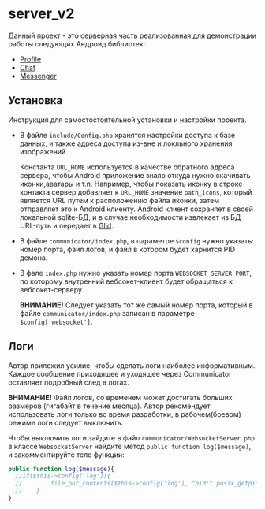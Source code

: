 server_v2
=========

Данный проект - это серверная часть реализованная для демонстрации работы следующих Андроид библиотек:

* [Profile][1]
* [Chat][2]
* [Messenger][3]

Установка
---------
Инструкция для самостостоятельной установки и настройки проекта. 

* В файле `include/Config.php` хранятся настройки доступа к базе данных, и также адреса доступа из-вне и локльного хранения изображений. 

  Константа `URL_HOME` используется в качестве обратного адреса сервера, чтобы Android приложение знало откуда нужно скачивать иконки,аватары и т.п. Например, чтобы показать иконку в строке контакта сервер добавляет к `URL_HOME` значение `path_icons`, который является URL путем к расположению файла иконки, затем отправляет это к Android клиенту. Android клиент сохраняет в своей локальной sqlite-БД, и в случае необходимости извлекает из БД URL-путь и передает в [Glid][4].

* В файле `communicator/index.php`, в параметре `$config` нужно указать: номер порта, файл логов, и файл в котором будет харнится PID демона. 

* В фале `index.php` нужно указать номер порта `WEBSOCKET_SERVER_PORT`, по которому внутренний вебсокет-клиент будет обращаться к   вебсокет-серверу. 

  **ВНИМАНИЕ!** Следует указать тот же самый номер порта, который в файле `communicator/index.php` записан в параметре `$config['websocket']`.

Логи
----
Автор приложил усилие, чтобы сделать логи наиболее информативным. Каждое сообщение приходящее и уходящее через Communicator оставляет подробный след в логах.

**ВНИМАНИЕ!** Файл логов, со временем может достигать больших размеров (гигабайт в течение месяца). Автор рекомендует использовать логи только во время разработки, в рабочем(боевом) режиме логи следует выключить. 

Чтобы выключить логи зайдите в файл `communicator/WebsocketServer.php` в классе `WebsocketServer` найдите метод `public function log($message)`, и закомментируйте тело функции:

```php
public function log($message){
  //if($this->config['log']){
  //		file_put_contents($this->config['log'], "pid:".posix_getpid()." ".date("Y-m-d H:i:s")." ".$message."\n",FILE_APPEND); 
  //	}
}
```

[1]: https://github.com/Igorpi25/Profile
[2]: https://github.com/Igorpi25/Chat
[3]: https://github.com/Igorpi25/Messenger
[4]: https://github.com/bumptech/glide

